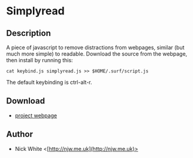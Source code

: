 Simplyread
==========

Description
-----------

A piece of javascript to remove distractions from webpages,
similar (but much more simple) to readable. Download the
source from the webpage, then install by running this:

	cat keybind.js simplyread.js >> $HOME/.surf/script.js

The default keybinding is ctrl-alt-r.

Download
--------

* [project webpage](http://njw.me.uk/software/simplyread)

Author
------

* Nick White <[http://njw.me.uk](http://njw.me.uk)>
